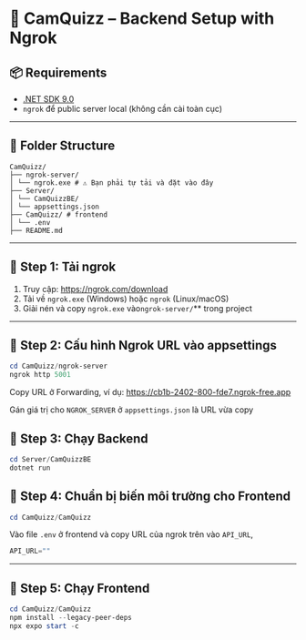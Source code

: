 # 🚀 CamQuizz – Backend Setup with Ngrok

## 📦 Requirements

- [.NET SDK 9.0](https://dotnet.microsoft.com/en-us/download/dotnet/9.0)
- `ngrok` để public server local (không cần cài toàn cục)

---

## 📁 Folder Structure
```
CamQuizz/
├── ngrok-server/
│ └── ngrok.exe # ⚠️ Bạn phải tự tải và đặt vào đây
├── Server/
│ └── CamQuizzBE/
│ └── appsettings.json
├── CamQuizz/ # frontend
│ └── .env 
├── README.md
```

---

## 🔽 Step 1: Tải ngrok

1. Truy cập: https://ngrok.com/download
2. Tải về `ngrok.exe` (Windows) hoặc `ngrok` (Linux/macOS)
3. Giải nén và copy `ngrok.exe` vào`ngrok-server/`** trong project

---

## 🔧 Step 2: Cấu hình Ngrok URL vào appsettings
```powershell
cd CamQuizz/ngrok-server
ngrok http 5001
```
Copy URL ở Forwarding, ví dụ: https://cb1b-2402-800-fde7.ngrok-free.app

Gán giá trị cho ``NGROK_SERVER`` ở ``appsettings.json`` là URL vừa copy

## 🔽 Step 3: Chạy Backend

```powershell
cd Server/CamQuizzBE
dotnet run
```

## 🔽 Step 4: Chuẩn bị biến môi trường cho Frontend

```powershell
cd CamQuizz/CamQuizz
```
Vào file ``.env`` ở frontend và copy URL của ngrok trên vào ``API_URL``, 
```powershell
API_URL=""
```
---
## 🔽 Step 5: Chạy Frontend

```powershell
cd CamQuizz/CamQuizz
npm install --legacy-peer-deps
npx expo start -c
```


```
